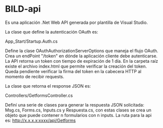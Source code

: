 
# BILD-api

Es una aplicación .Net Web API generada por plantilla de Visual Studio.

La clase que define la autenticación OAuth es:

App_Start/Startup.Auth.cs

Define la clase OAuthAuthorizationServerOptions que maneja el flujo OAuth. Crea un endPoint "/token" en dónde la aplicación cliente 
debe autenticarse. La API retorna un token con tiempo de expiración de 1 día. En la carpeta raíz existe el archivo index.html que permite
verificar la creación del token. Queda pendiente verificar la firma del token en la cabecera HTTP al momento de recibir requests.

La clase que retorna el response JSON es:

Controllers/GetformsController.cs

Definí una serie de clases para generar la respuesta JSON solicitada: Msg.cs, Forms.cs, Inputs.cs y Respuesta.cs, con estas clases se crea
un objeto que puede contener n formularios con n inputs. La ruta para la api es: http://x.x.x.x:xxxx/api/Getforms

